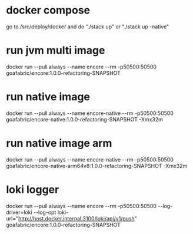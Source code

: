 # docker compose
go to /src/deploy/docker and do "./stack up" or "./stack up -native"

# run jvm multi image
docker run --pull always --name encore --rm -p50500:50500 goafabric/encore:1.0.0-refactoring-SNAPSHOT

# run native image
docker run --pull always --name encore-native --rm -p50500:50500 goafabric/encore-native:1.0.0-refactoring-SNAPSHOT -Xmx32m

# run native image arm
docker run --pull always --name encore-native --rm -p50500:50500 goafabric/encore-native-arm64v8:1.0.0-refactoring-SNAPSHOT -Xmx32m

# loki logger
docker run --pull always --name encore --rm -p50500:50500 --log-driver=loki --log-opt loki-url="http://host.docker.internal:3100/loki/api/v1/push" goafabric/encore:1.0.0-refactoring-SNAPSHOT
